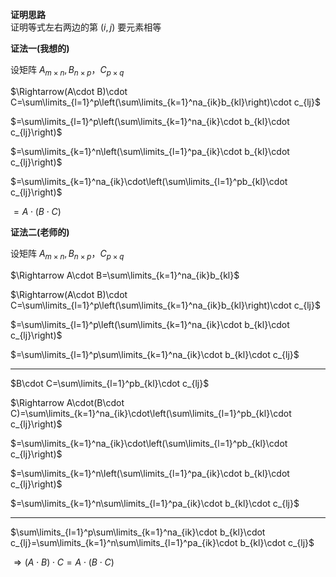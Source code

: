 **证明思路**    
证明等式左右两边的第 $(i,j)$ 要元素相等    
    
**证法一(我想的)**    
    
设矩阵 $A_{m\times n}, B_{n\times p}，C_{p\times q}$     
    
 $\Rightarrow(A\cdot B)\cdot C=\sum\limits_{l=1}^p\left(\sum\limits_{k=1}^na_{ik}b_{kl}\right)\cdot c_{lj}$     
    
 $=\sum\limits_{l=1}^p\left(\sum\limits_{k=1}^na_{ik}\cdot b_{kl}\cdot c_{lj}\right)$     
    
 $=\sum\limits_{k=1}^n\left(\sum\limits_{l=1}^pa_{ik}\cdot b_{kl}\cdot c_{lj}\right)$     
    
 $=\sum\limits_{k=1}^na_{ik}\cdot\left(\sum\limits_{l=1}^pb_{kl}\cdot c_{lj}\right)$     
    
 $=A\cdot(B\cdot C)$     
    
**证法二(老师的)**    
    
设矩阵 $A_{m\times n}, B_{n\times p}，C_{p\times q}$     
    
 $\Rightarrow A\cdot B=\sum\limits_{k=1}^na_{ik}b_{kl}$     
    
 $\Rightarrow(A\cdot B)\cdot C=\sum\limits_{l=1}^p\left(\sum\limits_{k=1}^na_{ik}b_{kl}\right)\cdot c_{lj}$     
    
 $=\sum\limits_{l=1}^p\left(\sum\limits_{k=1}^na_{ik}\cdot b_{kl}\cdot c_{lj}\right)$     
    
 $=\sum\limits_{l=1}^p\sum\limits_{k=1}^na_{ik}\cdot b_{kl}\cdot c_{lj}$     
    
---    
    
 $B\cdot C=\sum\limits_{l=1}^pb_{kl}\cdot c_{lj}$     
    
 $\Rightarrow A\cdot(B\cdot C)=\sum\limits_{k=1}^na_{ik}\cdot\left(\sum\limits_{l=1}^pb_{kl}\cdot c_{lj}\right)$     
    
 $=\sum\limits_{k=1}^na_{ik}\cdot\left(\sum\limits_{l=1}^pb_{kl}\cdot c_{lj}\right)$     
    
 $=\sum\limits_{k=1}^n\left(\sum\limits_{l=1}^pa_{ik}\cdot b_{kl}\cdot c_{lj}\right)$     
    
 $=\sum\limits_{k=1}^n\sum\limits_{l=1}^pa_{ik}\cdot b_{kl}\cdot c_{lj}$     
    
---    
    
 $\sum\limits_{l=1}^p\sum\limits_{k=1}^na_{ik}\cdot b_{kl}\cdot c_{lj}=\sum\limits_{k=1}^n\sum\limits_{l=1}^pa_{ik}\cdot b_{kl}\cdot c_{lj}$     
    
 $\Rightarrow(A\cdot B)\cdot C=A\cdot(B\cdot C)$     
